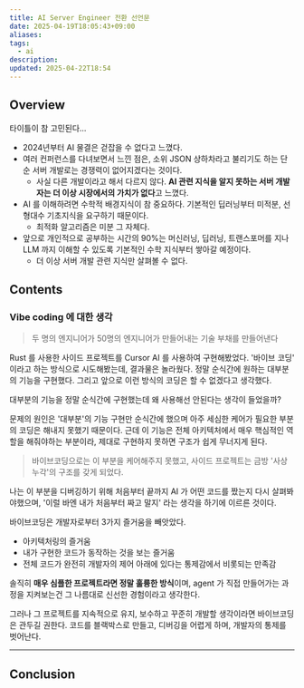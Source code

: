 ```yaml
---
title: AI Server Engineer 전환 선언문
date: 2025-04-19T18:05:43+09:00
aliases: 
tags:
  - ai
description: 
updated: 2025-04-22T18:54
---
```


## Overview

타이틀이 참 고민된다...

- 2024년부터 AI 물결은 걷잡을 수 없다고 느꼈다.
- 여러 컨퍼런스를 다녀보면서 느낀 점은, 소위 JSON 상하차라고 불리기도 하는 단순 서버 개발로는 경쟁력이 없어지겠다는 것이다.
    - 사실 다른 개발이라고 해서 다르지 않다. **AI 관련 지식을 알지 못하는 서버 개발자는 더 이상 시장에서의 가치가 없다**고 느꼈다.
- AI 를 이해하려면 수학적 배경지식이 참 중요하다. 기본적인 딥러닝부터 미적분, 선형대수 기초지식을 요구하기 때문이다.
    - 최적화 알고리즘은 미분 그 자체다.
- 앞으로 개인적으로 공부하는 시간의 90%는 머신러닝, 딥러닝, 트랜스포머를 지나 LLM 까지 이해할 수 있도록 기본적인 수학 지식부터 쌓아갈 예정이다.
    - 더 이상 서버 개발 관련 지식만 살펴볼 수 없다.

## Contents

### Vibe coding 에 대한 생각

> 두 명의 엔지니어가 50명의 엔지니어가 만들어내는 기술 부채를 만들어낸다

Rust 를 사용한 사이드 프로젝트를 Cursor AI 를 사용하여 구현해봤었다. '바이브 코딩' 이라고 하는 방식으로 시도해봤는데, 결과물은 놀라웠다. 정말 순식간에 원하는 대부분의 기능을 구현했다. 그리고 앞으로 이런 방식의 코딩은 할 수 없겠다고 생각했다.

대부분의 기능을 정말 순식간에 구현했는데 왜 사용해선 안된다는 생각이 들었을까?

문제의 원인은 '대부분'의 기능 구현만 순식간에 했으며 아주 세심한 케어가 필요한 부분의 코딩은 해내지 못했기 때문이다. 근데 이 기능은 전체 아키텍처에서 매우 핵심적인 역할을 해줘야하는 부분이라, 제대로 구현하지 못하면 구조가 쉽게 무너지게 된다.

> 바이브코딩으로는 이 부분을 케어해주지 못했고, 사이드 프로젝트는 금방 '사상누각'의 구조를 갖게 되었다.

나는 이 부분을 디버깅하기 위해 처음부터 끝까지 AI 가 어떤 코드를 짰는지 다시 살펴봐야했으며, '이럴 바엔 내가 처음부터 짜고 말지' 라는 생각을 하기에 이르른 것이다.

바이브코딩은 개발자로부터 3가지 즐거움을 빼앗았다.

- 아키텍처링의 즐거움
- 내가 구현한 코드가 동작하는 것을 보는 즐거움
- 전체 코드가 완전히 개발자의 제어 아래에 있다는 통제감에서 비롯되는 만족감

솔직히 **매우 심플한 프로젝트라면 정말 훌륭한 방식**이며, agent 가 직접 만들어가는 과정을 지켜보는건 그 나름대로 신선한 경험이라고 생각한다.

그러나 그 프로젝트를 지속적으로 유지, 보수하고 꾸준히 개발할 생각이라면 바이브코딩은 관두길 권한다. 코드를 블랙박스로 만들고, 디버깅을 어렵게 하며, 개발자의 통제를 벗어난다.

---



## Conclusion
